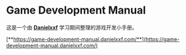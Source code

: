 # Game Development Manual

这是一个由 [**Danielxxf**](https://github.com/Danielxxf) 学习期间整理的游戏开发小手册。

[**https://game-development-manual.danielxxf.com/**](https://game-development-manual.danielxxf.com/)
